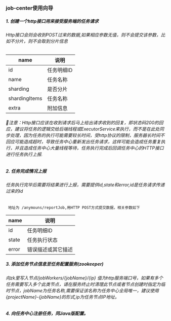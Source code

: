 ### job-center使用向导
##### 1. 创建一个http接口用来接受服务端的任务请求
###### Http接口会则会收到POST过来的数据,如果相应参数无值，则不会提交该参数，比如不分片，则不会取到分片信息
| name | 说明 |
| -------- | -------- |
| id   | 任务明细ID   |
| name   | 任务名称   |
| sharding   | 是否分片   |
| shardingItems   | 任务名称   |
| extra   | 附加信息   |
###### :speech_balloon:注意：Http接口应该在收到请求后马上给出请求收到的回复，即状态码200的回应，建议将任务的逻辑交给后端线程或ExecutorService来执行，而不是在此处同步处理，因为任务的执行可能需要较长时间，受http协议的限制，服务器长时间不回应可能造成超时，导致任务中心重新发出任务请求，这样可能会造成任务重复执行，并且造成任务中心大量线程等待，任务执行完成后回调任务中心的HTTP接口进行任务执行上报.
##### 2. 任务完成情况上报
###### 任务执行完毕后需要将结果进行上报，需要提供id,state和error,id是任务请求传递过来的id
     地址为 /anymouns/reportJob,用HTTP POST方式提交数据，相关参数如下
| name | 说明 |
| -------- | -------- |
| id   | 任务明细ID   |
| state   | 任务执行状态   |
| error   | 错误描述或其它描述   |
##### 3. 添加任务节点信息至任务配置服务(zookeeper)
###### 向zk里写入节点/jobWorkers/{jobName}/{ip} 值为http服务端口号，如果有多个任务需要写入多个此类节点，请在服务终止时清理此节点或者节点创建时指定为临时节点，jobName为任务名称,需要保证该名称为任务中心全局唯一，建议使用{projectName}-{jobName}的形式,ip为任务节点IP地址。
##### 4. 向任务中心注册任务，同Java版配置。